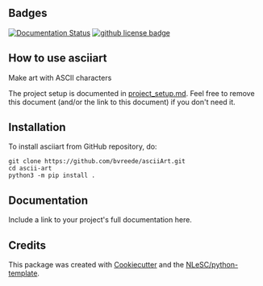 ## Badges

[![Documentation Status](https://readthedocs.org/projects/asciiArt/badge/?version=latest)](https://ascii-art.readthedocs.io/en/latest/?badge=latest) [![github license badge](https://img.shields.io/github/license/bvreede/asciiArt)](https://github.com/bvreede/asciiArt)

## How to use asciiart

Make art with ASCII characters

The project setup is documented in [project_setup.md](project_setup.md). Feel free to remove this document (and/or the link to this document) if you don't need it.

## Installation

To install asciiart from GitHub repository, do:

```console
git clone https://github.com/bvreede/asciiArt.git
cd ascii-art
python3 -m pip install .
```

## Documentation

Include a link to your project's full documentation here.


## Credits

This package was created with [Cookiecutter](https://github.com/audreyr/cookiecutter) and the [NLeSC/python-template](https://github.com/NLeSC/python-template).

